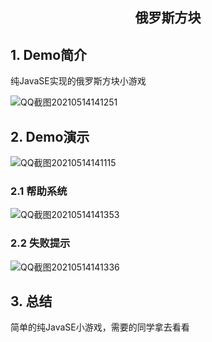<center><h2>俄罗斯方块</h2></center>

## 1. Demo简介

纯JavaSE实现的俄罗斯方块小游戏

![QQ截图20210514141251](https://gitee.com/tytokongjian/image/raw/master/images/20210514141716.jpg)

## 2. Demo演示

![QQ截图20210514141115](https://gitee.com/tytokongjian/image/raw/master/images/20210514141746.jpg)

### 2.1 帮助系统

![QQ截图20210514141353](https://gitee.com/tytokongjian/image/raw/master/images/20210514141812.jpg)

### 2.2 失败提示

![QQ截图20210514141336](https://gitee.com/tytokongjian/image/raw/master/images/20210514141850.jpg)

## 3. 总结

简单的纯JavaSE小游戏，需要的同学拿去看看

